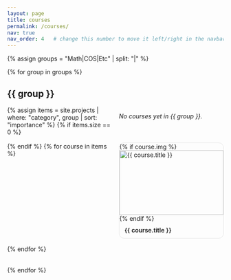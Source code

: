 ```yaml
---
layout: page
title: courses
permalink: /courses/
nav: true
nav_order: 4   # change this number to move it left/right in the navbar
---
```


<!--
This page shows your courses as cards grouped by category.
Each "course" is a markdown file in _projects/ with front-matter including:
  title: ...
  category: Math | COS | Etc
  img: /assets/courses/<slug>/thumb.jpg
  permalink: /courses/<slug>/
  importance: 1   (smaller number = earlier in the grid)
-->

{% assign groups = "Math|COS|Etc" | split: "|" %}

{% for group in groups %}
## {{ group }}
<div class="projects-grid">
  {% assign items = site.projects | where: "category", group | sort: "importance" %}
  {% if items.size == 0 %}
  <p><em>No courses yet in {{ group }}.</em></p>
  {% endif %}
  {% for course in items %}
    <a class="project-card" href="{{ course.url | relative_url }}">
      {% if course.img %}
      <img src="{{ course.img | relative_url }}" alt="{{ course.title }}" />
      {% endif %}
      <div class="project-card-title">{{ course.title }}</div>
    </a>
  {% endfor %}
</div>
{% endfor %}

<style>
/* Simple grid using theme defaults */
.projects-grid { display:grid; grid-template-columns: repeat(auto-fill,minmax(220px,1fr)); gap: 16px; margin: 16px 0 32px; }
.project-card { display:block; border:1px solid var(--global-border-color,#e5e5e5); border-radius:12px; overflow:hidden; text-decoration:none; }
.project-card img { width:100%; height:150px; object-fit:cover; display:block; }
.project-card-title { padding:10px 12px; font-weight:600; color:inherit; }
.project-card:hover { box-shadow: 0 6px 18px rgba(0,0,0,0.08); transform: translateY(-2px); transition: all .15s ease; }
</style>
